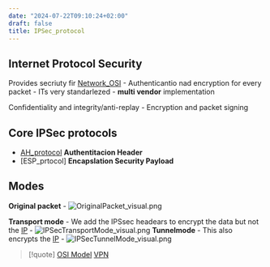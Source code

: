 ```yaml
---
date: "2024-07-22T09:10:24+02:00"
draft: false
title: IPSec_protocol
---
```


## Internet Protocol Security

Provides secriuty fir
[Network_OSI](/Notes/posts/Network/Ref_OSI/Network_OSI) - Authenticantio
nad encryption for every packet - ITs very standarlezed - **multi
vendor** implementation

Confidentiality and integrity/anti-replay - Encryption and packet
signing

## Core IPSec protocols

-   [AH_protocol](/Notes/posts/Ah_header) **Authentitacion Header**
-   \[ESP_prtocol\] **Encapslation Security Payload**

## Modes

**Original packet** -
![OriginalPacket_visual.png](/Notes/OriginalPacket_visual.png)

**Transport mode** - We add the IPSsec headears to encrypt the data but
not the [IP](/Notes/posts/Network/Ref_OSI/IP) -
![IPSecTransportMode_visual.png](/Notes/IPSecTransportMode_visual.png)
**Tunnelmode** - This also encrypts the
[IP](/Notes/posts/Network/Ref_OSI/IP) -
![IPSecTunnelMode_visual.png](/Notes/IPSecTunnelMode_visual.png)

> \[!quote\] [OSI Model](/Notes/posts/MAIN_Network+/OSI_Model)
> [VPN](/Notes/posts/VPN)
